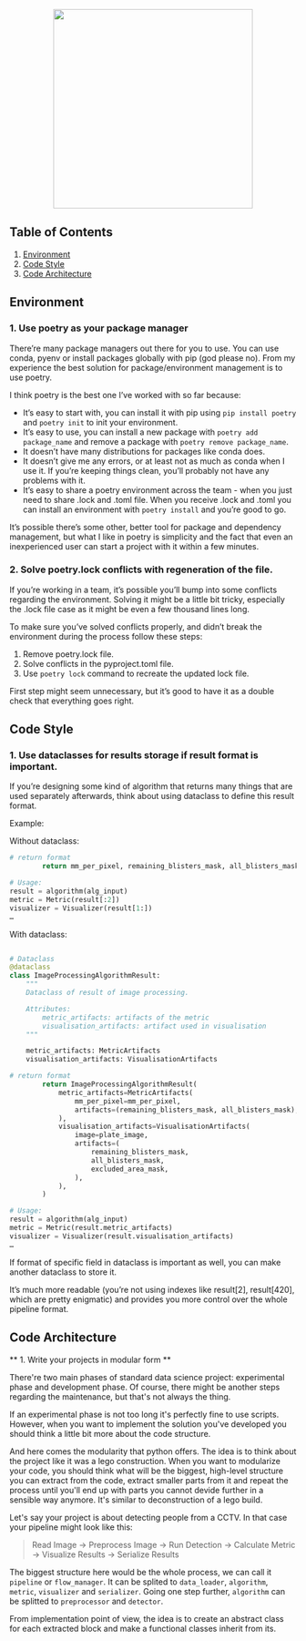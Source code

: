 <p align="center">
  <img src="https://github.com/IgorZaton/Data-Science-Tips/assets/50952749/6074bc6a-9749-4cee-83d8-13bf59f1b2dc" width="350" height="350"/>
</p>

## Table of Contents

1. [Environment](#environment)
2. [Code Style](#code-style)
2. [Code Architecture](#code-architecture)

## Environment

### 1. Use poetry as your package manager

There’re many package managers out there for you to use. You can use conda, pyenv or install packages globally with pip (god please no). From my experience the best solution for package/environment management is to use poetry.

I think poetry is the best one I’ve worked with so far because:
- It’s easy to start with, you can install it with pip using ```pip install poetry``` and ```poetry init``` to init your environment.
- It’s easy to use, you can install a new package with ```poetry add package_name``` and remove a package with ```poetry remove package_name```.
- It doesn’t have many distributions for packages like conda does.
- It doesn’t give me any errors, or at least not as much as conda when I use it. If you’re keeping things clean, you’ll probably not have any problems with it.
- It’s easy to share a poetry environment across the team - when you just need to share .lock and .toml file. When you receive .lock and .toml you can install an environment with ```poetry install``` and you’re good to go.

It’s possible there’s some other, better tool for package and dependency management, but what I like in poetry is simplicity and the fact that even an inexperienced user can start a project with it within a few minutes.

### 2. Solve poetry.lock conflicts with regeneration of the file.

If you’re working in a team, it’s possible you’ll bump into some conflicts regarding the environment. Solving it might be a little bit tricky, especially the .lock file case as it might be even a few thousand lines long.

To make sure you’ve solved conflicts properly, and didn’t break the environment during the process follow these steps:
1. Remove poetry.lock file.
2. Solve conflicts in the pyproject.toml file.
3. Use ```poetry lock``` command to recreate the updated lock file.

First step might seem unnecessary, but it’s good to have it as a double check that everything goes right.

## Code Style

### 1. Use dataclasses for results storage if result format is important.

If you’re designing some kind of algorithm that returns many things that are used separately afterwards, think about using dataclass to define this result format.

Example:

Without dataclass:
```python
# return format
        return mm_per_pixel, remaining_blisters_mask, all_blisters_mask, plate_image, excluded_area_mask

# Usage:
result = algorithm(alg_input)
metric = Metric(result[:2])
visualizer = Visualizer(result[1:])
…
```

With dataclass:
```python

# Dataclass
@dataclass
class ImageProcessingAlgorithmResult:
    """
    Dataclass of result of image processing.

    Attributes:
        metric_artifacts: artifacts of the metric
        visualisation_artifacts: artifact used in visualisation
    """

    metric_artifacts: MetricArtifacts
    visualisation_artifacts: VisualisationArtifacts

# return format
        return ImageProcessingAlgorithmResult(
            metric_artifacts=MetricArtifacts(
                mm_per_pixel=mm_per_pixel,
                artifacts=(remaining_blisters_mask, all_blisters_mask),
            ),
            visualisation_artifacts=VisualisationArtifacts(
                image=plate_image,
                artifacts=(
                    remaining_blisters_mask,
                    all_blisters_mask,
                    excluded_area_mask,
                ),
            ),
        )

# Usage:
result = algorithm(alg_input)
metric = Metric(result.metric_artifacts)
visualizer = Visualizer(result.visualisation_artifacts)
…
```

If format of specific field in dataclass is important as well, you can make another dataclass to store it.

It’s much more readable (you’re not using indexes like result[2], result[420], which are pretty enigmatic) and provides you more control over the whole pipeline format.

## Code Architecture

** 1. Write your projects in modular form **

There're two main phases of standard data science project: experimental phase and development phase. Of course, there might be another steps regarding the maintenance, but that's not always the thing. 

If an experimental phase is not too long it's perfectly fine to use scripts. However, when you want to implement the solution you've developed you should think a little bit more about the code structure.

And here comes the modularity that python offers. The idea is to think about the project like it was a lego construction.
When you want to modularize your code, you should think what will be the biggest, high-level structure you can extract from the code, extract smaller parts from it and repeat the process until you'll end up with parts you cannot devide further in a sensible way anymore.
It's similar to deconstruction of a lego build.

Let's say your project is about detecting people from a CCTV. In that case your pipeline might look like this:

> Read Image -> Preprocess Image -> Run Detection -> Calculate Metric -> Visualize Results -> Serialize Results

The biggest structure here would be the whole process, we can call it `pipeline` or `flow_manager`. It can be splited to `data_loader`, `algorithm`, `metric`, `visualizer` and `serializer`. Going one step further, `algorithm` can be splitted to `preprocessor` and `detector`. 

From implementation point of view, the idea is to create an abstract class for each extracted block and make a functional classes inherit from its.
